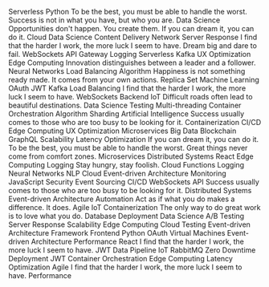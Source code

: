 Serverless Python To be the best, you must be able to handle the worst. Success is not in what you have, but who you are. Data Science Opportunities don't happen. You create them.
If you can dream it, you can do it. Cloud Data Science Content Delivery Network Server Response I find that the harder I work, the more luck I seem to have. Dream big and dare to fail. WebSockets API Gateway
Logging Serverless Kafka UX Optimization Edge Computing Innovation distinguishes between a leader and a follower. Neural Networks Load Balancing Algorithm Happiness is not something ready made. It comes from your own actions. Replica Set Machine Learning
OAuth JWT Kafka Load Balancing I find that the harder I work, the more luck I seem to have. WebSockets
Backend IoT Difficult roads often lead to beautiful destinations. Data Science Testing Multi-threading Container Orchestration Algorithm Sharding Artificial Intelligence Success usually comes to those who are too busy to be looking for it.
Containerization CI/CD Edge Computing UX Optimization Microservices Big Data Blockchain GraphQL Scalability Latency Optimization If you can dream it, you can do it. To be the best, you must be able to handle the worst.
Great things never come from comfort zones. Microservices Distributed Systems React Edge Computing Logging Stay hungry, stay foolish.
Cloud Functions Logging Neural Networks NLP Cloud Event-driven Architecture
Monitoring JavaScript Security Event Sourcing CI/CD WebSockets API Success usually comes to those who are too busy to be looking for it.
Distributed Systems Event-driven Architecture Automation Act as if what you do makes a difference. It does. Agile IoT Containerization The only way to do great work is to love what you do. Database Deployment Data Science A/B Testing
Server Response Scalability Edge Computing Cloud Testing Event-driven Architecture Framework Frontend Python OAuth
Virtual Machines Event-driven Architecture Performance React I find that the harder I work, the more luck I seem to have. JWT
Data Pipeline IoT RabbitMQ Zero Downtime Deployment JWT Container Orchestration Edge Computing Latency Optimization Agile I find that the harder I work, the more luck I seem to have. Performance
